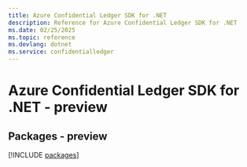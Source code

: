 ```yaml
---
title: Azure Confidential Ledger SDK for .NET
description: Reference for Azure Confidential Ledger SDK for .NET
ms.date: 02/25/2025
ms.topic: reference
ms.devlang: dotnet
ms.service: confidentialledger
---
```

# Azure Confidential Ledger SDK for .NET - preview
## Packages - preview
[!INCLUDE [packages](confidential-ledger-index.md)]